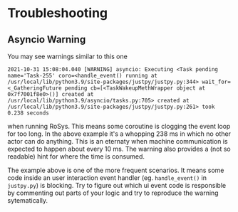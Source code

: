 # Troubleshooting

## Asyncio Warning

You may see warnings similar to this one

```
2021-10-31 15:08:04.040 [WARNING] asyncio: Executing <Task pending name='Task-255' coro=<handle_event() running at /usr/local/lib/python3.9/site-packages/justpy/justpy.py:344> wait_for=<_GatheringFuture pending cb=[<TaskWakeupMethWrapper object at 0x7f7001f8e0>()] created at /usr/local/lib/python3.9/asyncio/tasks.py:705> created at /usr/local/lib/python3.9/site-packages/justpy/justpy.py:261> took 0.238 seconds
```

when running RoSys.
This means some coroutine is clogging the event loop for too long.
In the above example it's a whopping 238 ms in which no other actor can do anything.
This is an eternaty when machine communication is expected to happen about every 10 ms.
The warning also provides a (not so readable) hint for where the time is consumed.

The example above is one of the more frequent scenarios.
It means some code inside an user interaction event handler (eg. `handle_event()` in `justpy.py`) is blocking.
Try to figure out which ui event code is responsible by commenting out parts of your logic and try to reproduce the warning sytematically.

